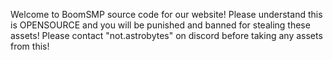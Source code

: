 Welcome to BoomSMP source code for our website! Please understand this is OPENSOURCE and you will be punished and banned for stealing these assets! Please contact "not.astrobytes" on discord before taking any 
assets from this!
